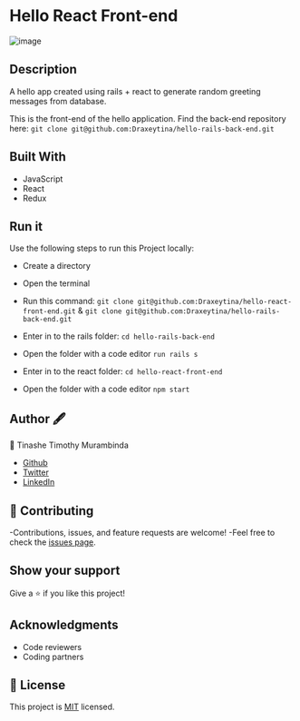 # Hello React Front-end

![image](https://user-images.githubusercontent.com/59999191/197294850-77c38a60-10a6-446c-bb30-35147bcaf29c.png)


## Description
A hello app created using rails + react to generate random greeting messages from database.

This is the front-end of the hello application. Find the back-end repository here:
`git clone git@github.com:Draxeytina/hello-rails-back-end.git`


## Built With
- JavaScript
- React
- Redux


## Run it

Use the following steps to run this Project locally:

- Create a directory

- Open the terminal

- Run this command:
`git clone git@github.com:Draxeytina/hello-react-front-end.git` & `git clone git@github.com:Draxeytina/hello-rails-back-end.git`

- Enter in to the rails folder:
`cd hello-rails-back-end`

- Open the folder with a code editor
`run rails s`

- Enter in to the react folder:
`cd hello-react-front-end`

- Open the folder with a code editor
`npm start`


## Author 🖋️
👤 Tinashe Timothy Murambinda
* <a href="https://github.com/Draxeytina/">Github</a>
* <a href="https://twitter.com/tinamura2">Twitter</a>
* <a href="https://www.linkedin.com/in/timothy-tinashe-murambinda/">LinkedIn</a>


## 🤝 Contributing

-Contributions, issues, and feature requests are welcome!
-Feel free to check the [issues page](../../issues/).

## Show your support

Give a ⭐️ if you like this project!

## Acknowledgments
- Code reviewers
- Coding partners

## 📝 License

This project is [MIT](https://github.com/Draxeytina/hello-react-front-end/MIT.md) licensed.
